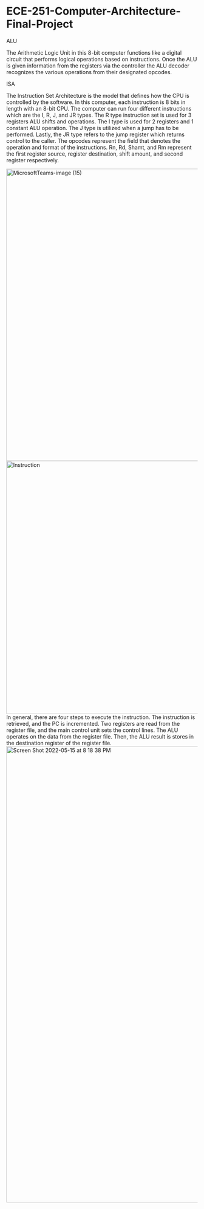 # ECE-251-Computer-Architecture-Final-Project

ALU

The Arithmetic Logic Unit in this 8-bit computer functions like a digital circuit that performs logical operations based on instructions. Once the ALU is given information from the registers via the controller the ALU decoder recognizes the various operations from their designated opcodes. 

ISA

The Instruction Set Architecture is the model that defines how the CPU is controlled by the software. In this computer, each instruction is 8 bits in length with an 8-bit CPU. The computer can run four different instructions which are the I, R, J, and JR types. The R type instruction set is used for 3 registers ALU shifts and operations. The I type is used for 2 registers and 1 constant ALU operation. The J type is utilized when a jump has to be performed. Lastly, the JR type refers to the jump register which returns control to the caller. The opcodes represent the field that denotes the operation and format of the instructions. Rn, Rd, Shamt, and Rm represent the first register source, register destination, shift amount, and second register respectively.   

<img width="769" alt="MicrosoftTeams-image (15)" src="https://user-images.githubusercontent.com/70669028/168487002-f2424b3b-59d1-4551-a055-fd630794c3c2.png">

<img width="666" alt="Instruction" src="https://user-images.githubusercontent.com/94148211/168506584-671aab17-7dbd-49ff-aff9-9d1deea83eab.png">
In general, there are four steps to execute the instruction. The instruction is retrieved, and the PC is incremented. Two registers are read from the register file, and the main control unit sets the control lines. The ALU operates on the data from the register file. Then, the ALU result is stores in the destination register of the register file. 

<img width="1201" alt="Screen Shot 2022-05-15 at 8 18 38 PM" src="https://user-images.githubusercontent.com/94148211/168506689-1a4335e7-73b2-4de6-8f31-a9eca84d544a.png">
